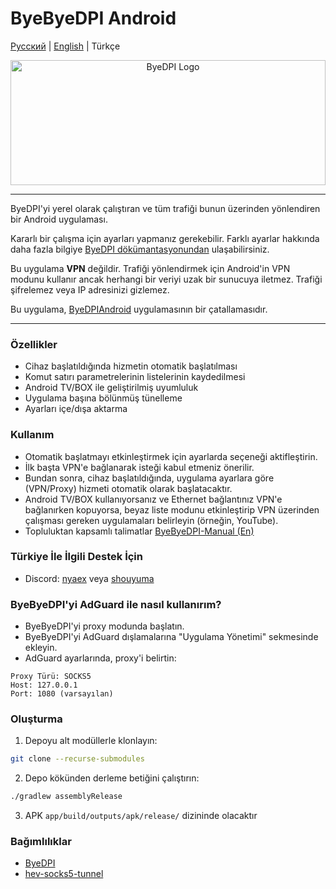 # ByeByeDPI Android
[Русский](README.md) | [English](README-en.md) | Türkçe

<div style="text-align: center;">
  <img alt="ByeDPI Logo" src="https://github.com/romanvht/ByeDPIAndroid/raw/master/.github/images/app.svg" width="100%" height="200px">
</div>

---

ByeDPI'yi yerel olarak çalıştıran ve tüm trafiği bunun üzerinden yönlendiren bir Android uygulaması.

Kararlı bir çalışma için ayarları yapmanız gerekebilir. Farklı ayarlar hakkında daha fazla bilgiye [ByeDPI dökümantasyonundan](https://github.com/hufrea/byedpi/blob/v0.13/README.md) ulaşabilirsiniz.

Bu uygulama **VPN** değildir. Trafiği yönlendirmek için Android'in VPN modunu kullanır ancak herhangi bir veriyi uzak bir sunucuya iletmez. Trafiği şifrelemez veya IP adresinizi gizlemez.

Bu uygulama, [ByeDPIAndroid](https://github.com/dovecoteescapee/ByeDPIAndroid) uygulamasının bir çatallamasıdır.

---

### Özellikler
* Cihaz başlatıldığında hizmetin otomatik başlatılması
* Komut satırı parametrelerinin listelerinin kaydedilmesi
* Android TV/BOX ile geliştirilmiş uyumluluk
* Uygulama başına bölünmüş tünelleme
* Ayarları içe/dışa aktarma

### Kullanım
* Otomatik başlatmayı etkinleştirmek için ayarlarda seçeneği aktifleştirin.
* İlk başta VPN'e bağlanarak isteği kabul etmeniz önerilir.
* Bundan sonra, cihaz başlatıldığında, uygulama ayarlara göre (VPN/Proxy) hizmeti otomatik olarak başlatacaktır.
* Android TV/BOX kullanıyorsanız ve Ethernet bağlantınız VPN'e bağlanırken kopuyorsa, beyaz liste modunu etkinleştirip VPN üzerinden çalışması gereken uygulamaları belirleyin (örneğin, YouTube).
* Topluluktan kapsamlı talimatlar [ByeByeDPI-Manual (En)](https://github.com/HideakiTaiki/ByeByeDPI-Manual/blob/main/README.en.md)

### Türkiye İle İlgili Destek İçin
* Discord: [nyaex](https://github.com/nyaexx) veya [shouyuma](https://github.com/Hamzahsl)


### ByeByeDPI'yi AdGuard ile nasıl kullanırım?
* ByeByeDPI'yi proxy modunda başlatın.
* ByeByeDPI'yi AdGuard dışlamalarına "Uygulama Yönetimi" sekmesinde ekleyin.
* AdGuard ayarlarında, proxy'i belirtin:
```plaintext
Proxy Türü: SOCKS5
Host: 127.0.0.1
Port: 1080 (varsayılan)
```

### Oluşturma
1. Depoyu alt modüllerle klonlayın:
```bash
git clone --recurse-submodules
```
2. Depo kökünden derleme betiğini çalıştırın:
```bash
./gradlew assemblyRelease
```
3. APK `app/build/outputs/apk/release/` dizininde olacaktır

### Bağımlılıklar
- [ByeDPI](https://github.com/hufrea/byedpi)
- [hev-socks5-tunnel](https://github.com/heiher/hev-socks5-tunnel)
